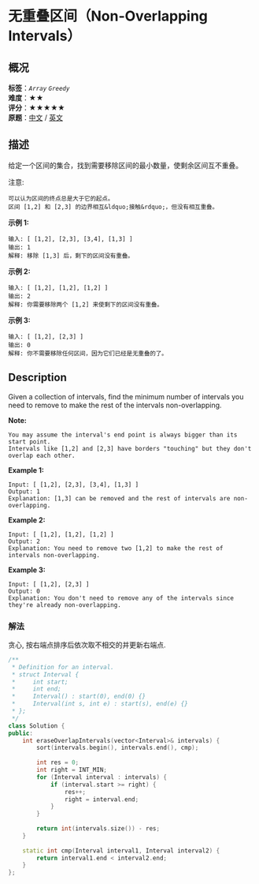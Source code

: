 # 无重叠区间（Non-Overlapping Intervals）
## 概况
**标签**：*`Array`*  *`Greedy`*<br>
**难度**：★★<br>
**评分**：★★★★★<br>
**原题**：[中文](https://leetcode-cn.com/problems/non-overlapping-intervals) / [英文](https://leetcode.com/problems/non-overlapping-intervals)

## 描述
给定一个区间的集合，找到需要移除区间的最小数量，使剩余区间互不重叠。

注意:

	可以认为区间的终点总是大于它的起点。
	区间 [1,2] 和 [2,3] 的边界相互&ldquo;接触&rdquo;，但没有相互重叠。

**示例 1:**
```
输入: [ [1,2], [2,3], [3,4], [1,3] ]
输出: 1
解释: 移除 [1,3] 后，剩下的区间没有重叠。
```

**示例 2:**
```
输入: [ [1,2], [1,2], [1,2] ]
输出: 2
解释: 你需要移除两个 [1,2] 来使剩下的区间没有重叠。
```

**示例 3:**
```
输入: [ [1,2], [2,3] ]
输出: 0
解释: 你不需要移除任何区间，因为它们已经是无重叠的了。
```

## Description
Given a collection of intervals, find the minimum number of intervals you need to remove to make the rest of the intervals non-overlapping.

**Note:**

    You may assume the interval's end point is always bigger than its start point.
    Intervals like [1,2] and [2,3] have borders "touching" but they don't overlap each other.

**Example 1:**
```
Input: [ [1,2], [2,3], [3,4], [1,3] ]
Output: 1
Explanation: [1,3] can be removed and the rest of intervals are non-overlapping.
```

**Example 2:**
```
Input: [ [1,2], [1,2], [1,2] ]
Output: 2
Explanation: You need to remove two [1,2] to make the rest of intervals non-overlapping.
```

**Example 3:**
```
Input: [ [1,2], [2,3] ]
Output: 0
Explanation: You don't need to remove any of the intervals since they're already non-overlapping.
```

### 解法
贪心, 按右端点排序后依次取不相交的并更新右端点.
```c++
/**
 * Definition for an interval.
 * struct Interval {
 *     int start;
 *     int end;
 *     Interval() : start(0), end(0) {}
 *     Interval(int s, int e) : start(s), end(e) {}
 * };
 */
class Solution {
public:
    int eraseOverlapIntervals(vector<Interval>& intervals) {
        sort(intervals.begin(), intervals.end(), cmp);
        
        int res = 0;
        int right = INT_MIN;
        for (Interval interval : intervals) {
            if (interval.start >= right) {
                res++;
                right = interval.end;
            }
        }
        
        return int(intervals.size()) - res;
    }
    
    static int cmp(Interval interval1, Interval interval2) {
        return interval1.end < interval2.end;
    }
};
```